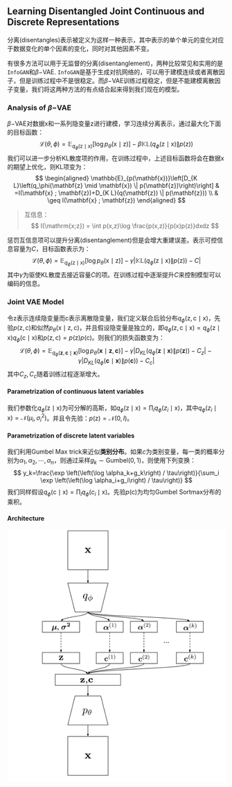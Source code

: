## Learning Disentangled Joint Continuous and Discrete Representations

分离(disentangles)表示被定义为这样一种表示，其中表示的单个单元的变化对应于数据变化的单个因素的变化，同时对其他因素不变。

有很多方法可以用于无监督的分离(disentanglement)，两种比较常见和实用的是`InfoGAN`和$\beta-$VAE. `InfoGAN`是基于生成对抗网络的，可以用于建模连续或者离散因子，但是训练过程中不是很稳定。而$\beta-$VAE训练过程稳定，但是不能建模离散因子变量，我们将这两种方法的有点结合起来得到我们现在的模型。

### Analysis of $\beta-$VAE

$\beta-$VAE对数据$\mathrm{x}$和一系列隐变量$\mathrm{z}$进行建模，学习连续分离表示，通过最大化下面的目标函数：
$$
\mathcal{L}(\theta,\phi) = \mathbb{E}_{q_\phi(\mathrm{z\mid x})}[\log p_\theta(\mathrm{x\mid z})] - \beta \mathbb{KL}(q_\phi(\mathrm{z\mid x})\| p(\mathrm{z}))
$$
我们可以进一步分析KL散度项的作用，在训练过程中，上述目标函数将会在数据$\mathrm{x}$的期望上优化，则KL项变为：
$$
\begin{aligned}
\mathbb{E}_{p(\mathbf{x})}\left[D_{K L}\left(q_\phi(\mathbf{z} \mid \mathbf{x}) \| p(\mathbf{z})\right)\right] & =I(\mathbf{x} ; \mathbf{z})+D_{K L}(q(\mathbf{z}) \| p(\mathbf{z})) \\
& \geq I(\mathbf{x} ; \mathbf{z})
\end{aligned}
$$

> 互信息：
> $$
> I(\mathrm{x;z}) = \int p(x,z)\log \frac{p(x,z)}{p(x)p(z)}dxdz
> $$

惩罚互信息项可以提升分离(disentanglement)但是会增大重建误差。表示可控信息容量为$C$，目标函数表示为：
$$
\mathcal{L}(\theta,\phi) = \mathbb{E}_{q_\phi(\mathrm{z\mid x})}[\log p_\theta(\mathrm{x\mid z})] - \gamma |\mathbb{KL}(q_\phi(\mathrm{z\mid x})\| p(\mathrm{z}))-C|
$$
其中$\gamma$为驱使KL散度去接近容量$C$的项。在训练过程中逐渐提升$C$来控制模型可以编码的信息。

### Joint VAE Model

令$\mathrm{z}$表示连续隐变量而$\mathrm{c}$表示离散隐变量，我们定义联合后验分布$q_\phi(\mathrm{z,c\mid x})$，先验$p(\mathrm{z,c})$和似然$p_\theta(\mathrm{x\mid z,c})$，并且假设隐变量是独立的，即$q_\phi(\mathrm{z,c\mid x}) = q_\phi(\mathrm{z\mid x})q_\phi(\mathrm{c\mid x})$和$p(\mathrm{z,c})=p(\mathrm{z})p(\mathrm{c})$。则我们的损失函数变为：
$$
\mathcal{L}(\theta, \phi)=\mathbb{E}_{q_\phi(\mathbf{z}, \mathbf{c} \mid \mathbf{x})}\left[\log p_\theta(\mathbf{x} \mid \mathbf{z}, \mathbf{c})\right]-\gamma\left|D_{K L}\left(q_\phi(\mathbf{z} \mid \mathbf{x}) \| p(\mathbf{z})\right)-C_z\right|-\gamma\left|D_{K L}\left(q_\phi(\mathbf{c} \mid \mathbf{x}) \| p(\mathbf{c})\right)-C_c\right|
$$
其中$C_z,C_c$随着训练过程逐渐增大。

#### Parametrization of continuous latent variables

我们参数化$q_\phi(\mathrm{z\mid x})$为可分解的高斯，如$q_\phi(\mathrm{z\mid x})=\prod_i q_\phi(z_i\mid \mathrm{x})$，其中$q_\phi(z_i\mid \mathrm{x})=\mathcal{N}(\mu_i,\sigma_i^2)$。并且令先验：$p(\mathrm{z}) = \mathcal{N}(0,I)$。

#### Parametrization of discrete latent variables

我们利用Gumbel Max trick来近似**类别分布**。如果$c$为类别变量，每一类的概率分别为$\alpha_1,\alpha_2,\cdots,\alpha_n$，则通过采样$g_k\sim \text{Gumbel}(0,1)$，则使用下列变换：
$$
y_k=\frac{\exp \left(\left(\log \alpha_k+g_k\right) / \tau\right)}{\sum_i \exp \left(\left(\log \alpha_i+g_i\right) / \tau\right)}
$$
我们同样假设$q_\phi(\mathrm{c\mid x}) = \prod_i q_\phi(c_i\mid \mathrm{x})$。先验$p(\mathrm{c})$为均匀Gumbel Sortmax分布的乘积。

#### Architecture

![](10.png)

